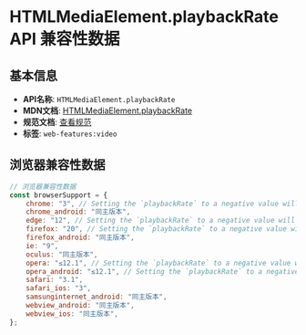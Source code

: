 # HTMLMediaElement.playbackRate API 兼容性数据

## 基本信息

- **API名称**: `HTMLMediaElement.playbackRate`
- **MDN文档**: [HTMLMediaElement.playbackRate](https://developer.mozilla.org/docs/Web/API/HTMLMediaElement/playbackRate)
- **规范文档**: [查看规范](https://html.spec.whatwg.org/multipage/media.html#dom-media-playbackrate-dev)
- **标签**: `web-features:video`

## 浏览器兼容性数据

```javascript
// 浏览器兼容性数据
const browserSupport = {
    chrome: "3", // Setting the `playbackRate` to a negative value will throw an error.,
    chrome_android: "同主版本",
    edge: "12", // Setting the `playbackRate` to a negative value will throw an error.,
    firefox: "20", // Setting the `playbackRate` to a negative value will throw an error.,
    firefox_android: "同主版本",
    ie: "9",
    oculus: "同主版本",
    opera: "≤12.1", // Setting the `playbackRate` to a negative value will throw an error.,
    opera_android: "≤12.1", // Setting the `playbackRate` to a negative value will throw an error.,
    safari: "3.1",
    safari_ios: "3",
    samsunginternet_android: "同主版本",
    webview_android: "同主版本",
    webview_ios: "同主版本",
};

```


